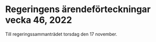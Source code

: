 # Regeringens ärendeförteckningar vecka 46, 2022

Till regeringssammanträdet torsdag den 17 november.
